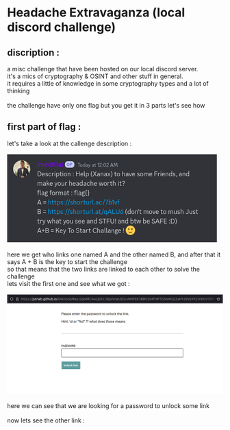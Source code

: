 # Headache Extravaganza (local discord challenge)

## discription :
a misc challenge that have been hosted on our local discord server.<br>
it's a mics of cryptography & OSINT and other stuff in general.<br>
it requires a little of knowledge in some cryptography types and a lot of thinking 
<br>
<br>
the challenge have only one flag but you get it in 3 parts let's see how 
## first part of flag :
let's take a look at the callenge description : 
<br><br>
<img src="images/2023-07-28_08-37.png">
<br>
<br>
here we get who links one named A and the other named B, and after that it says A + B is the key to start the challenge <br>
so that means that the two links are linked to each other to solve the challenge <br>
lets visit the first one and see what we got :
<br>
<br>
<img src="images/2023-07-28_08-54.png">
<br>
<br>
here we can see that we are looking for a password to unlock some link 
<br>
<br>
now lets see the other link :
<br>
<br>
<img src="">
